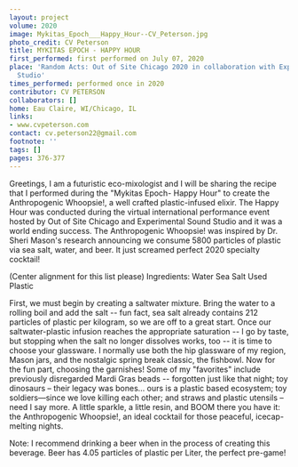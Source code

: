 ```yaml
---
layout: project
volume: 2020
image: Mykitas_Epoch___Happy_Hour--CV_Peterson.jpg
photo_credit: CV Peterson
title: MYKITAS EPOCH - HAPPY HOUR
first_performed: first performed on July 07, 2020
place: 'Random Acts: Out of Site Chicago 2020 in collaboration with Experimental Sound
  Studio'
times_performed: performed once in 2020
contributor: CV PETERSON
collaborators: []
home: Eau Claire, WI/Chicago, IL
links:
- www.cvpeterson.com
contact: cv.peterson22@gmail.com
footnote: ''
tags: []
pages: 376-377
---
```




Greetings, I am a futuristic eco-mixologist and I will be sharing the recipe that I performed during the "Mykitas Epoch- Happy Hour" to create the Anthropogenic Whoopsie!, a well crafted plastic-infused elixir. The Happy Hour was conducted during the virtual international performance event hosted by Out of Site Chicago and Experimental Sound Studio and it was a world ending success.  The Anthropogenic Whoopsie! was inspired by Dr. Sheri Mason's research announcing we consume 5800 particles of plastic via sea salt, water, and beer. It just screamed perfect 2020 specialty cocktail!

(Center alignment for this list please)
Ingredients:
Water
Sea Salt
Used Plastic

First, we must begin by creating a saltwater mixture. Bring the water to a rolling boil and add the salt -- fun fact, sea salt already contains 212 particles of plastic per kilogram, so we are off to a great start.
Once our saltwater-plastic infusion reaches the appropriate saturation -- l go by taste, but stopping when the salt no longer dissolves works, too -- it is time to choose your glassware. I normally use both the hip glassware of my region, Mason jars, and the nostalgic spring break classic, the fishbowl.
Now for the fun part, choosing the garnishes! Some of my "favorites" include previously disregarded Mardi Gras beads -- forgotten just like that night; toy dinosaurs – their legacy was bones… ours is a plastic based ecosystem; toy soldiers—since we love killing each other; and straws and plastic utensils – need I say more. A little sparkle, a little resin, and BOOM there you have it: the Anthropogenic Whoopsie!, an ideal cocktail for those peaceful, icecap-melting nights.

Note: I recommend drinking a beer when in the process of creating this beverage. Beer has 4.05 particles of plastic per Liter, the perfect pre-game!

